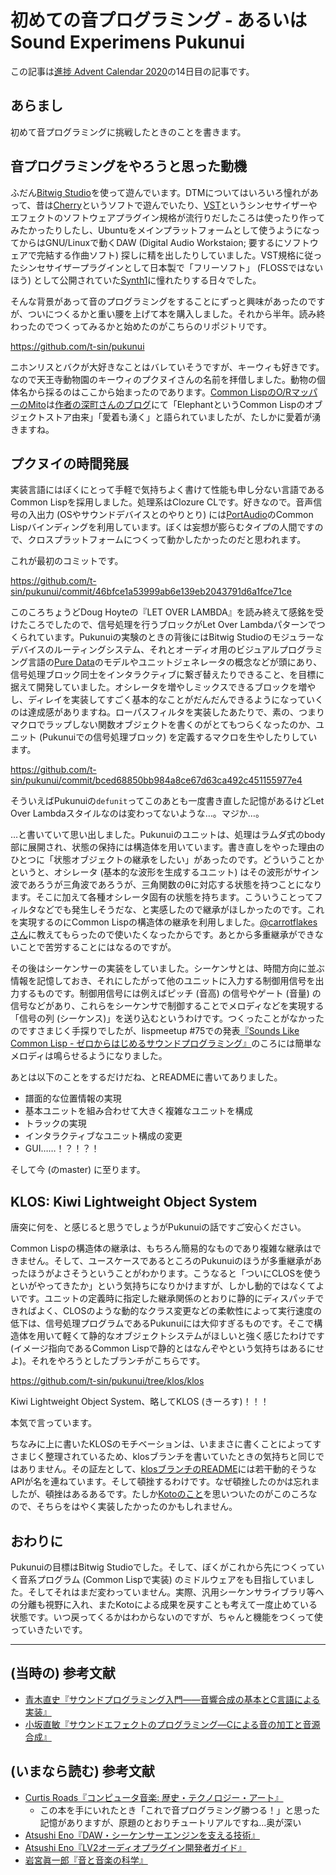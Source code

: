 # 初めての音プログラミング - あるいはSound Experimens Pukunui

この記事は[進捗 Advent Calendar 2020](https://github.com/t-sin/shinchoku-advent-calendar-2020)の14日目の記事です。

## あらまし

初めて音プログラミングに挑戦したときのことを書きます。

## 音プログラミングをやろうと思った動機

ふだん[Bitwig Studio](https://www.bitwig.com)を使って遊んでいます。DTMについてはいろいろ憧れがあって、昔は[Cherry](https://www.vector.co.jp/soft/win95/art/se071842.html)というソフトで遊んでいたり、[VST](https://ja.wikipedia.org/wiki/Virtual_Studio_Technology)というシンセサイザーやエフェクトのソフトウェアプラグイン規格が流行りだしたころは使ったり作ってみたかったりしたし、Ubuntuをメインプラットフォームとして使うようになってからはGNU/Linuxで動くDAW (Digital Audio Workstaion; 要するにソフトウェアで完結する作曲ソフト) 探しに精を出したりしていました。VST規格に従ったシンセサイザープラグインとして日本製で「フリーソフト」 (FLOSSではないほう) として公開されていた[Synth1](https://daichilab.sakura.ne.jp/softsynth/)に憧れたりする日々でした。

そんな背景があって音のプログラミングをすることにずっと興味があったのですが、ついにつくるかと重い腰を上げて本を購入しました。それから半年。読み終わったのでつくってみるかと始めたのがこちらのリポジトリです。

https://github.com/t-sin/pukunui

ニホンリスとバクが大好きなことはバレていそうですが、キーウィも好きです。なので天王寺動物園のキーウィのプクヌイさんの名前を拝借しました。動物の個体名から採るのはここから始まったのであります。[Common LispのO/RマッパーのMito](https://github.com/fukamachi/mito)は[作者の深町さんのブログ](https://blog.8arrow.org/entry/2016/12/24/140705)にて「ElephantというCommon Lispのオブジェクトストア由来」「愛着も湧く」と語られていましたが、たしかに愛着が湧きますね。

## プクヌイの時間発展

実装言語にはぼくにとって手軽で気持ちよく書けて性能も申し分ない言語であるCommon Lispを採用しました。処理系はClozure CLです。好きなので。音声信号の入出力 (OSやサウンドデバイスとのやりとり) には[PortAudio](http://www.portaudio.com)のCommon Lispバインディングを利用しています。ぼくは妄想が膨らむタイプの人間ですので、クロスプラットフォームにつくって動かしたかったのだと思われます。

これが最初のコミットです。

https://github.com/t-sin/pukunui/commit/46bfce1a53999ab6e139eb2043791d6a1fce71ce

このころちょうどDoug Hoyteの『LET OVER LAMBDA』を読み終えて感銘を受けたころでしたので、信号処理を行うブロックがLet Over Lambdaパターンでつくられています。Pukunuiの実験のときの背後にはBitwig Studioのモジュラーなデバイスのルーティングシステム、それとオーディオ用のビジュアルプログラミング言語の[Pure Data](https://ja.wikipedia.org/wiki/Pure_Data)のモデルやユニットジェネレータの概念などが頭にあり、信号処理ブロック同士をインタラクティブに繋ぎ替えたりできること、を目標に据えて開発していました。オシレータを増やしミックスできるブロックを増やし、ディレイを実装してすごく基本的なことがだんだんできるようになっていくのは達成感がありますね。ローパスフィルタを実装したあたりで、素の、つまりマクロでラップしない関数オブジェクトを書くのがとてもつらくなったのか、ユニット (Pukunuiでの信号処理ブロック) を定義するマクロを生やしたりしています。

https://github.com/t-sin/pukunui/commit/bced68850bb984a8ce67d63ca492c451155977e4

そういえばPukunuiの`defunit`ってこのあとも一度書き直した記憶があるけどLet Over Lambdaスタイルなのは変わってないような…。マジか…。

…と書いていて思い出しました。Pukunuiのユニットは、処理はラムダ式のbody部に展開され、状態の保持には構造体を用いています。書き直しをやった理由のひとつに「状態オブジェクトの継承をしたい」があったのです。どういうことかというと、オシレータ (基本的な波形を生成するユニット) はその波形がサイン波であろうが三角波であろうが、三角関数のθに対応する状態を持つことになります。そこに加えて各種オシレータ固有の状態を持ちます。こういうことってフィルタなどでも発生しそうだな、と実感したので継承がほしかったのです。これを実現するのにCommon Lispの構造体の継承を利用しました。[@carrotflakesさん](https://github.com/carrotflakes)に教えてもらったので使いたくなったからです。あとから多重継承ができないことで苦労することにはなるのですが。

その後はシーケンサーの実装をしていました。シーケンサとは、時間方向に並ぶ情報を記憶しておき、それにしたがって他のユニットに入力する制御用信号を出力するものです。制御用信号には例えばピッチ (音高) の信号やゲート (音量) の信号などがあり、これらをシーケンサで制御することでメロディなどを実現する「信号の列 (シーケンス)」を送り込むというわけです。つくったことがなかったのですさまじく手探りでしたが、lispmeetup #75での発表[『Sounds Like Common Lisp - ゼロからはじめるサウンドプログラミング』](https://www.slideshare.net/t-sin/sounds-like-common-lisp)のころには簡単なメロディは鳴らせるようになりました。

あとは以下のことをするだけだね、とREADMEに書いてありました。

- 譜面的な位置情報の実現
- 基本ユニットを組み合わせて大きく複雑なユニットを構成
- トラックの実現
- インタラクティブなユニット構成の変更
- GUI……！？！？！

そして今 (のmaster) に至ります。

## KLOS: Kiwi Lightweight Object System

唐突に何を、と感じると思うでしょうがPukunuiの話ですご安心ください。

Common Lispの構造体の継承は、もちろん簡易的なものであり複雑な継承はできません。そして、ユースケースであるところのPukunuiのほうが多重継承があったほうがよさそうということがわかります。こうなると「ついにCLOSを使うといがやってきたか」という気持ちになりかけますが、しかし動的ではなくてよいです。ユニットの定義時に指定した継承関係のとおりに静的にディスパッチできればよく、CLOSのような動的なクラス変更などの柔軟性によって実行速度の低下は、信号処理プログラムであるPukunuiには大仰すぎるものです。そこで構造体を用いて軽くて静的なオブジェクトシステムがほしいと強く感じたわけです (イメージ指向であるCommon Lispで静的とはなんぞやという気持ちはあるにせよ)。それをやろうとしたブランチがこちらです。

https://github.com/t-sin/pukunui/tree/klos/klos

Kiwi Lightweight Object System、略してKLOS (きーろす)！！！

本気で言っています。

ちなみに上に書いたKLOSのモチベーションは、いままさに書くことによってすさまじく整理されているため、klosブランチを書いていたときの気持ちと同じではありません。その証左として、[klosブランチのREADME](https://github.com/t-sin/pukunui/blob/klos/klos/README.md)には若干動的そうなAPIが名を連ねています。そして頓挫するわけです。なぜ頓挫したのかは忘れましたが、頓挫はあるあるです。たしか[Kotoのこと](2020-12-01.md)を思いついたのがこのころなので、そちらをはやく実装したかったのかもしれません。

## おわりに

Pukunuiの目標はBitwig Studioでした。そして、ぼくがこれから先につくっていく音系プログラム (Common Lispで実装) のミドルウェアをも目指していました。そしてそれはまだ変わっていません。実際、汎用シーケンサライブラリ等への分離も視野に入れ、またKotoによる成果を戻すことも考えて一度止めている状態です。いつ戻ってくるかはわからないのですが、ちゃんと機能をつくって使っていきたいです。

---

## (当時の) 参考文献

- [青木直史『サウンドプログラミング入門――音響合成の基本とC言語による実装』](https://www.amazon.co.jp/dp/4774155225)
- [小坂直敏『サウンドエフェクトのプログラミング―Cによる音の加工と音源合成』](https://www.amazon.co.jp/dp/4274068943)

## (いまなら読む) 参考文献

- [Curtis Roads『コンピュータ音楽: 歴史・テクノロジー・アート』](https://www.amazon.co.jp/dp/4501532106)
    - この本を手にいれたとき「これで音プログラミング勝つる！」と思った記憶がありますが、原題のとおりチュートリアルですね…奥が深い
- [Atsushi Eno『DAW・シーケンサーエンジンを支える技術』](https://xamaritans.booth.pm/items/2397203)
- [Atsushi Eno『LV2オーディオプラグイン開発者ガイド』](https://xamaritans.booth.pm/items/2480140)
- [岩宮眞一郎『音と音楽の科学』](https://www.amazon.co.jp/dp/4297111918)
